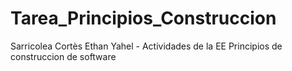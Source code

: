 # Tarea_Principios_Construccion
Sarricolea Cortès Ethan Yahel - Actividades de la EE Principios de construccion de software
